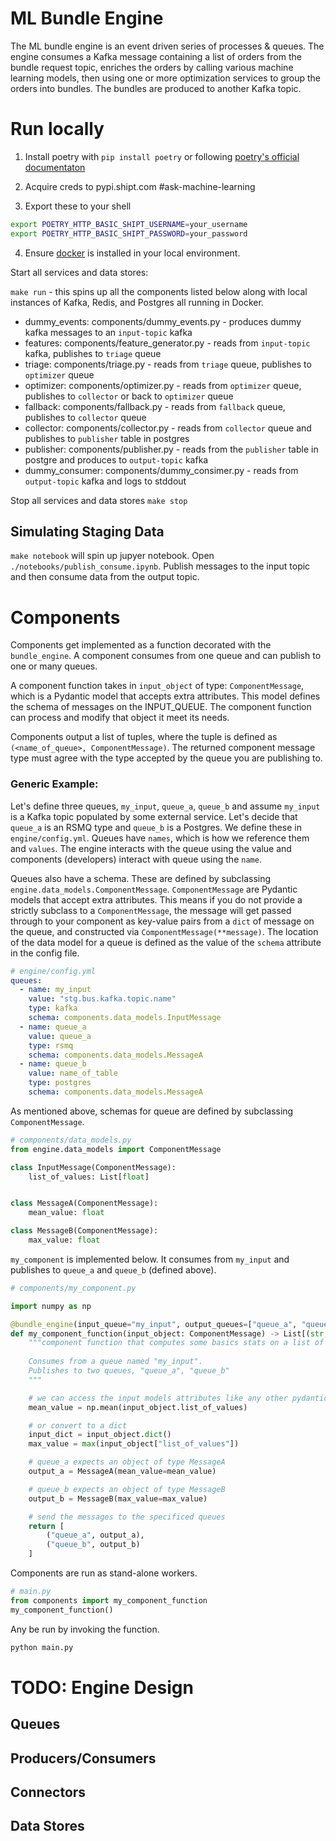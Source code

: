 

# ML Bundle Engine
The ML bundle engine is an event driven series of processes & queues. 
The engine consumes a Kafka message containing a list of orders from the bundle request topic, enriches the orders by calling various machine learning models, then using one or more optimization services to group the orders into bundles. The bundles are produced to another Kafka topic.

# Run locally
1. Install poetry with `pip install poetry` or following [poetry's official documentaton](https://python-poetry.org/docs/#osx--linux--bashonwindows-install-instructions)

2. Acquire creds to pypi.shipt.com #ask-machine-learning

3. Export these to your shell

```bash
export POETRY_HTTP_BASIC_SHIPT_USERNAME=your_username
export POETRY_HTTP_BASIC_SHIPT_PASSWORD=your_password
```

4. Ensure [docker](https://docs.docker.com/get-docker/) is installed in your local environment.

Start all services and data stores:

`make run` - this spins up all the components listed below along with local instances of Kafka, Redis, and Postgres all running in Docker.

- dummy_events: components/dummy_events.py - produces dummy kafka messages to an `input-topic` kafka
- features: components/feature_generator.py - reads from `input-topic` kafka, publishes to `triage` queue
- triage: components/triage.py - reads from `triage` queue, publishes to `optimizer` queue
- optimizer: components/optimizer.py - reads from `optimizer` queue, publishes to `collector` or back to `optimizer` queue
- fallback: components/fallback.py - reads from `fallback` queue, publishes to `collector` queue
- collector: components/collector.py - reads from `collector` queue and publishes to `publisher` table in postgres
- publisher: components/publisher.py - reads from the `publisher` table in postgre and produces to `output-topic` kafka
- dummy_consumer: components/dummy_consimer.py - reads from `output-topic` kafka and logs to stddout

Stop all services and data stores
`make stop`

## Simulating Staging Data

`make notebook` will spin up jupyer notebook. Open `./notebooks/publish_consume.ipynb`. Publish messages to the input topic and then consume data from the output topic.


# Components

Components get implemented as a function decorated with the `bundle_engine`. A component consumes from one queue and can publish to one or many queues. 

A component function takes in `input_object` of type: `ComponentMessage`, which is a Pydantic model that accepts extra attributes. This model defines the schema of messages on the INPUT_QUEUE. The component function can process and modify that object it meet its needs.

Components output a list of tuples, where the tuple is defined as `(<name_of_queue>, ComponentMessage)`.
 The returned component message type must agree with the type accepted by the queue you are publishing to.

### Generic Example:

Let's define three queues, `my_input`, `queue_a`, `queue_b` and assume `my_input` is a Kafka topic populated by some external service. Let's decide that `queue_a` is an RSMQ type and `queue_b` is a Postgres. We define these in `engine/config.yml`. Queues have `names`, which is how we reference them and `values`. The engine interacts with the queue using the value and components (developers) interact with queue using the `name`.

Queues also have a schema. These are defined by subclassing `engine.data_models.ComponentMessage`. `ComponentMessage` are Pydantic models that accept extra attributes. This means if you do not provide a strictly subclass to a `ComponentMessage`, the message will get passed through to your component as key-value pairs from a `dict` of message on the queue, and constructed via `ComponentMessage(**message)`. The location of the data model for a queue is defined as the value of the `schema` attribute in the config file.

```yml
# engine/config.yml
queues:
  - name: my_input
    value: "stg.bus.kafka.topic.name"
    type: kafka
    schema: components.data_models.InputMessage
  - name: queue_a
    value: queue_a
    type: rsmq
    schema: components.data_models.MessageA
  - name: queue_b
    value: name_of_table
    type: postgres
    schema: components.data_models.MessageA
```

As mentioned above, schemas for queue are defined by subclassing `ComponentMessage`.

```python
# components/data_models.py
from engine.data_models import ComponentMessage

class InputMessage(ComponentMessage):
    list_of_values: List[float]


class MessageA(ComponentMessage):
    mean_value: float

class MessageB(ComponentMessage):
    max_value: float
```

`my_component` is implemented below. It consumes from `my_input` and publishes to `queue_a` and `queue_b` (defined above).


```python
# components/my_component.py

import numpy as np

@bundle_engine(input_queue="my_input", output_queues=["queue_a", "queue_b"])
def my_component_function(input_object: ComponentMessage) -> List[(str, ComponentMessage)]
    """component function that computes some basics stats on a list of values
    
    Consumes from a queue named "my_input".
    Publishes to two queues, "queue_a", "queue_b"
    """

    # we can access the input models attributes like any other pydantic model
    mean_value = np.mean(input_object.list_of_values)

    # or convert to a dict
    input_dict = input_object.dict()
    max_value = max(input_object["list_of_values"])

    # queue_a expects an object of type MessageA
    output_a = MessageA(mean_value=mean_value)

    # queue_b expects an object of type MessageB
    output_b = MessageB(max_value=max_value)

    # send the messages to the specificed queues
    return [
        ("queue_a", output_a),
        ("queue_b", output_b)
    ]
```

Components are run as stand-alone workers.

```python
# main.py
from components import my_component_function
my_component_function()
```

Any be run by invoking the function.
```bash
python main.py
```

# TODO: Engine Design
## Queues

## Producers/Consumers
## Connectors

## Data Stores
